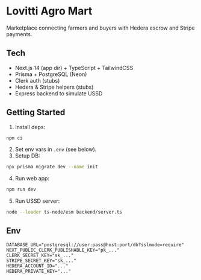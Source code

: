 # Lovitti Agro Mart

Marketplace connecting farmers and buyers with Hedera escrow and Stripe payments.

## Tech
- Next.js 14 (app dir) + TypeScript + TailwindCSS
- Prisma + PostgreSQL (Neon)
- Clerk auth (stubs)
- Hedera & Stripe helpers (stubs)
- Express backend to simulate USSD

## Getting Started
1. Install deps:
```bash
npm ci
```
2. Set env vars in `.env` (see below).
3. Setup DB:
```bash
npx prisma migrate dev --name init
```
4. Run web app:
```bash
npm run dev
```
5. Run USSD server:
```bash
node --loader ts-node/esm backend/server.ts
```

## Env
```
DATABASE_URL="postgresql://user:pass@host:port/db?sslmode=require"
NEXT_PUBLIC_CLERK_PUBLISHABLE_KEY="pk_..."
CLERK_SECRET_KEY="sk_..."
STRIPE_SECRET_KEY="sk_..."
HEDERA_ACCOUNT_ID="..."
HEDERA_PRIVATE_KEY="..."
```
